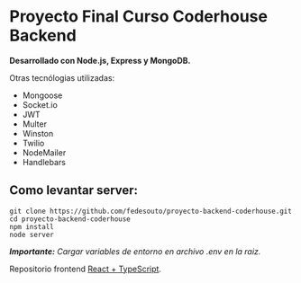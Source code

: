 # Proyecto Final Curso Coderhouse Backend 

**Desarrollado con Node.js, Express y MongoDB.**

Otras tecnólogias utilizadas:
* Mongoose
* Socket.io
* JWT
* Multer
* Winston
* Twilio
* NodeMailer
* Handlebars

## Como levantar server:
```
git clone https://github.com/fedesouto/proyecto-backend-coderhouse.git
cd proyecto-backend-coderhouse
npm install
node server
```

_**Importante:** Cargar variables de entorno en archivo .env en la raiz._

Repositorio frontend [React + TypeScript](https://github.com/fedesouto/chbe/).